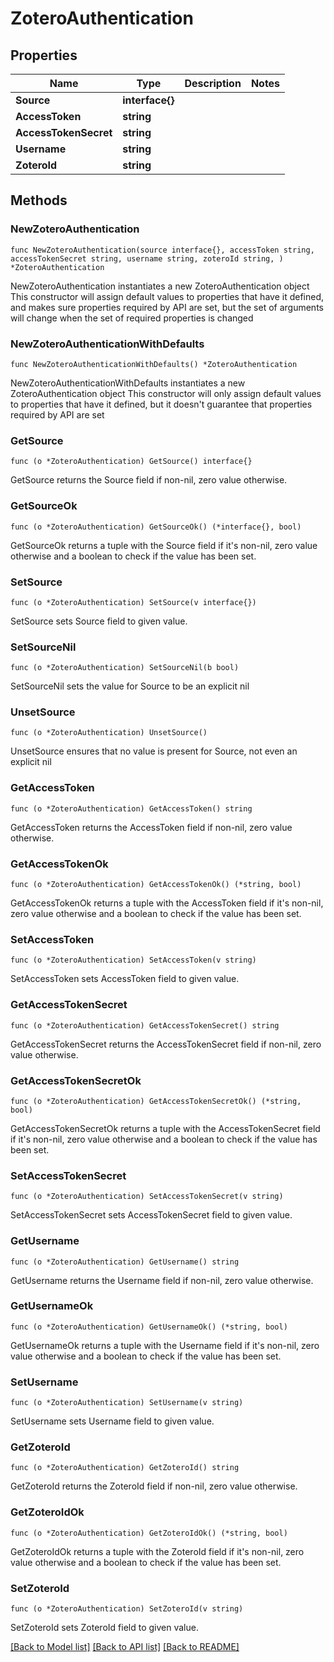 # ZoteroAuthentication

## Properties

Name | Type | Description | Notes
------------ | ------------- | ------------- | -------------
**Source** | **interface{}** |  | 
**AccessToken** | **string** |  | 
**AccessTokenSecret** | **string** |  | 
**Username** | **string** |  | 
**ZoteroId** | **string** |  | 

## Methods

### NewZoteroAuthentication

`func NewZoteroAuthentication(source interface{}, accessToken string, accessTokenSecret string, username string, zoteroId string, ) *ZoteroAuthentication`

NewZoteroAuthentication instantiates a new ZoteroAuthentication object
This constructor will assign default values to properties that have it defined,
and makes sure properties required by API are set, but the set of arguments
will change when the set of required properties is changed

### NewZoteroAuthenticationWithDefaults

`func NewZoteroAuthenticationWithDefaults() *ZoteroAuthentication`

NewZoteroAuthenticationWithDefaults instantiates a new ZoteroAuthentication object
This constructor will only assign default values to properties that have it defined,
but it doesn't guarantee that properties required by API are set

### GetSource

`func (o *ZoteroAuthentication) GetSource() interface{}`

GetSource returns the Source field if non-nil, zero value otherwise.

### GetSourceOk

`func (o *ZoteroAuthentication) GetSourceOk() (*interface{}, bool)`

GetSourceOk returns a tuple with the Source field if it's non-nil, zero value otherwise
and a boolean to check if the value has been set.

### SetSource

`func (o *ZoteroAuthentication) SetSource(v interface{})`

SetSource sets Source field to given value.


### SetSourceNil

`func (o *ZoteroAuthentication) SetSourceNil(b bool)`

 SetSourceNil sets the value for Source to be an explicit nil

### UnsetSource
`func (o *ZoteroAuthentication) UnsetSource()`

UnsetSource ensures that no value is present for Source, not even an explicit nil
### GetAccessToken

`func (o *ZoteroAuthentication) GetAccessToken() string`

GetAccessToken returns the AccessToken field if non-nil, zero value otherwise.

### GetAccessTokenOk

`func (o *ZoteroAuthentication) GetAccessTokenOk() (*string, bool)`

GetAccessTokenOk returns a tuple with the AccessToken field if it's non-nil, zero value otherwise
and a boolean to check if the value has been set.

### SetAccessToken

`func (o *ZoteroAuthentication) SetAccessToken(v string)`

SetAccessToken sets AccessToken field to given value.


### GetAccessTokenSecret

`func (o *ZoteroAuthentication) GetAccessTokenSecret() string`

GetAccessTokenSecret returns the AccessTokenSecret field if non-nil, zero value otherwise.

### GetAccessTokenSecretOk

`func (o *ZoteroAuthentication) GetAccessTokenSecretOk() (*string, bool)`

GetAccessTokenSecretOk returns a tuple with the AccessTokenSecret field if it's non-nil, zero value otherwise
and a boolean to check if the value has been set.

### SetAccessTokenSecret

`func (o *ZoteroAuthentication) SetAccessTokenSecret(v string)`

SetAccessTokenSecret sets AccessTokenSecret field to given value.


### GetUsername

`func (o *ZoteroAuthentication) GetUsername() string`

GetUsername returns the Username field if non-nil, zero value otherwise.

### GetUsernameOk

`func (o *ZoteroAuthentication) GetUsernameOk() (*string, bool)`

GetUsernameOk returns a tuple with the Username field if it's non-nil, zero value otherwise
and a boolean to check if the value has been set.

### SetUsername

`func (o *ZoteroAuthentication) SetUsername(v string)`

SetUsername sets Username field to given value.


### GetZoteroId

`func (o *ZoteroAuthentication) GetZoteroId() string`

GetZoteroId returns the ZoteroId field if non-nil, zero value otherwise.

### GetZoteroIdOk

`func (o *ZoteroAuthentication) GetZoteroIdOk() (*string, bool)`

GetZoteroIdOk returns a tuple with the ZoteroId field if it's non-nil, zero value otherwise
and a boolean to check if the value has been set.

### SetZoteroId

`func (o *ZoteroAuthentication) SetZoteroId(v string)`

SetZoteroId sets ZoteroId field to given value.



[[Back to Model list]](../README.md#documentation-for-models) [[Back to API list]](../README.md#documentation-for-api-endpoints) [[Back to README]](../README.md)


